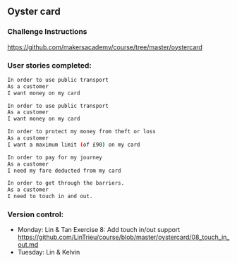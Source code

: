 ## Oyster card

### Challenge Instructions
https://github.com/makersacademy/course/tree/master/oystercard

### User stories completed:

```bash
In order to use public transport
As a customer
I want money on my card
```
```bash
In order to use public transport
As a customer
I want money on my card
```

```bash
In order to protect my money from theft or loss
As a customer
I want a maximum limit (of £90) on my card
```

```bash
In order to pay for my journey
As a customer
I need my fare deducted from my card
```
```bash
In order to get through the barriers.
As a customer
I need to touch in and out.
```

### Version control:

- Monday: Lin & Tan 
          Exercise 8: Add touch in/out support
          https://github.com/LinTrieu/course/blob/master/oystercard/08_touch_in_out.md
- Tuesday: Lin & Kelvin
